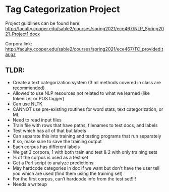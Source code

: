 # Tag Categorization Project
Project guidlines can be found here: http://faculty.cooper.edu/sable2/courses/spring2021/ece467/NLP_Spring2021_Project1.docx

Corpora link: http://faculty.cooper.edu/sable2/courses/spring2021/ece467/TC_provided.tar.gz

## TLDR:
- Create a text categorization system (3 ml methods covered in class are recommended)
- Allowed to use NLP resources not related to what we learned (like tokenizer or POS tagger)
- Can use NLTK 
- CANNOT use pre-existing routines for word stats, text categorization, or ML
- Need to read input files 
- Train file with rows that have paths, filenames to test docs, and labels
- Test which has all of that but labels
- Can separate this into training and testing programs that run separately
- If so, make sure to save the training output
- Each corpus has different labels
- We get 3 corpora, 1 with both train and test & 2 with only training sets
- ⅓ of the corpus is used as a test set
- Get a Perl script to analyze predictions
- May hardcode categories in doc if we want but don’t have the user tell you which are used (find them using the training set)
- For the first corpus, can’t hardcode info from the test set!!!!
- Needs a writeup
